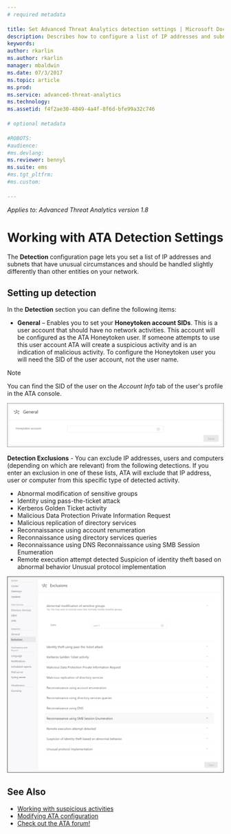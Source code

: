 ```yaml
---
# required metadata

title: Set Advanced Threat Analytics detection settings | Microsoft Docs
description: Describes how to configure a list of IP addresses and subnets that have unusual circumstances and that should be handle differently than other entities on your network
keywords:
author: rkarlin
ms.author: rkarlin
manager: mbaldwin
ms.date: 07/3/2017
ms.topic: article
ms.prod:
ms.service: advanced-threat-analytics
ms.technology:
ms.assetid: f4f2ae30-4849-4a4f-8f6d-bfe99a32c746

# optional metadata

#ROBOTS:
#audience:
#ms.devlang:
ms.reviewer: bennyl
ms.suite: ems
#ms.tgt_pltfrm:
#ms.custom:

---
```


*Applies to: Advanced Threat Analytics version 1.8*



# Working with ATA Detection Settings
The **Detection** configuration page lets you set a list of IP addresses and subnets that have unusual circumstances and should be handled slightly differently than other entities on your network.

## Setting up detection
In the **Detection** section you can define the following items:

-   **General** – Enables you to set your **Honeytoken account SIDs**. This is a user account that should have no network activities. This account will be configured as the ATA Honeytoken user. If someone attempts to use this user account ATA will create a suspicious activity and is an indication of malicious activity. To configure the Honeytoken user you will need the SID of the user account, not the user name.

>[!NOTE]
> You can find the SID of the user on the *Account Info* tab of the user's profile in the ATA console.


![ATA detection settings honeytoken](media/ata-detection-settings-honeytoken.png)


**Detection Exclusions** - You can exclude IP addresses, users and computers (depending on which are relevant) from the following detections. If you enter an exclusion in one of these lists, ATA will exclude that IP address, user or computer from this specific type of detected activity.

-   Abnormal modification of sensitive groups
- Identity using pass-the-ticket attack
- Kerberos Golden Ticket activity 
- Malicious Data Protection Private Information Request
- Malicious replication of directory services
- Reconnaissance using account renumeration
- Reconnaissance using directory services queries
- Reconnaissance using DNS
Reconnaissance using SMB Session Enumeration
- Remote execution attempt detected
Suspicion of identity theft based on abnormal behavior
Unusual protocol implementation



![ATA detection settings exclusions](media/ata-detection-settings-exclusions.png)


## See Also
- [Working with suspicious activities](working-with-suspicious-activities.md)
- [Modifying ATA configuration](modifying-ata-center-configuration.md)
- [Check out the ATA forum!](https://social.technet.microsoft.com/Forums/security/home?forum=mata)
